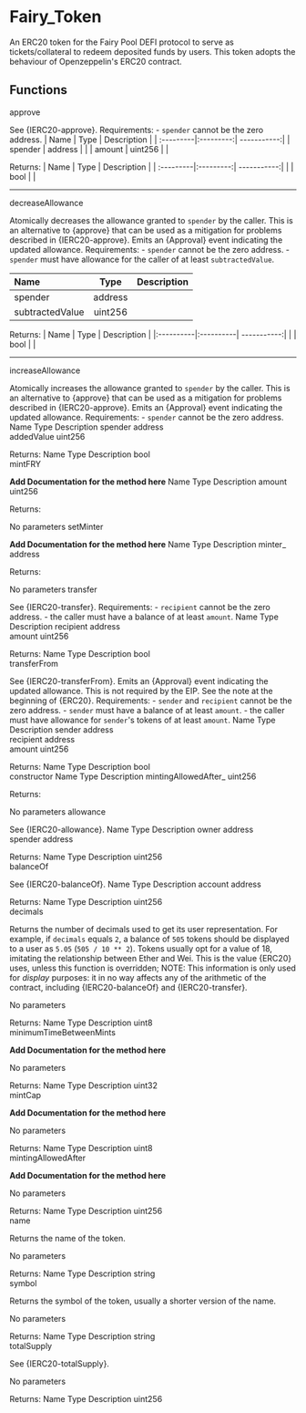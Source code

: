 # Fairy_Token
An ERC20 token for the Fairy Pool DEFI protocol to serve as tickets/collateral to redeem deposited funds by users. This token adopts the behaviour of Openzeppelin's ERC20 contract. 

Functions
------------------------------------------------------------------------------------
approve

See {IERC20-approve}. Requirements: - `spender` cannot be the zero address.
| Name    	| Type    	| Description |
| :---------|:---------:| -----------:|
| spender 	| address 	|             |
| amount 	| uint256 	|             |

Returns:
| Name    	| Type    	| Description |
| :---------|:---------:| -----------:|
|           | bool      |             |

-------------------------------------------------------------------------------------
decreaseAllowance

Atomically decreases the allowance granted to `spender` by the caller. This is an alternative to {approve} that can be used as a mitigation for problems described in {IERC20-approve}. Emits an {Approval} event indicating the updated allowance. Requirements: - `spender` cannot be the zero address. - `spender` must have allowance for the caller of at least `subtractedValue`.

| Name    	| Type    	| Description |
|:----------|:---------:| -----------:|
| spender 	| address 	|             |
| subtractedValue | uint256           | 	

Returns:
| Name    	| Type    	| Description |
|:----------|:----------| -----------:|
|	        | bool      |             |

---------------------------------------------------------------------------------------
increaseAllowance

Atomically increases the allowance granted to `spender` by the caller. This is an alternative to {approve} that can be used as a mitigation for problems described in {IERC20-approve}. Emits an {Approval} event indicating the updated allowance. Requirements: - `spender` cannot be the zero address.
Name 	Type 	Description
spender 	address 	
addedValue 	uint256 	

Returns:
Name 	Type 	Description
	bool 	
mintFRY

**Add Documentation for the method here**
Name 	Type 	Description
amount 	uint256 	

Returns:

No parameters
setMinter

**Add Documentation for the method here**
Name 	Type 	Description
minter_ 	address 	

Returns:

No parameters
transfer

See {IERC20-transfer}. Requirements: - `recipient` cannot be the zero address. - the caller must have a balance of at least `amount`.
Name 	Type 	Description
recipient 	address 	
amount 	uint256 	

Returns:
Name 	Type 	Description
	bool 	
transferFrom

See {IERC20-transferFrom}. Emits an {Approval} event indicating the updated allowance. This is not required by the EIP. See the note at the beginning of {ERC20}. Requirements: - `sender` and `recipient` cannot be the zero address. - `sender` must have a balance of at least `amount`. - the caller must have allowance for ``sender``'s tokens of at least `amount`.
Name 	Type 	Description
sender 	address 	
recipient 	address 	
amount 	uint256 	

Returns:
Name 	Type 	Description
	bool 	
constructor
Name 	Type 	Description
mintingAllowedAfter_ 	uint256 	

Returns:

No parameters
allowance

See {IERC20-allowance}.
Name 	Type 	Description
owner 	address 	
spender 	address 	

Returns:
Name 	Type 	Description
	uint256 	
balanceOf

See {IERC20-balanceOf}.
Name 	Type 	Description
account 	address 	

Returns:
Name 	Type 	Description
	uint256 	
decimals

Returns the number of decimals used to get its user representation. For example, if `decimals` equals `2`, a balance of `505` tokens should be displayed to a user as `5.05` (`505 / 10 ** 2`). Tokens usually opt for a value of 18, imitating the relationship between Ether and Wei. This is the value {ERC20} uses, unless this function is overridden; NOTE: This information is only used for _display_ purposes: it in no way affects any of the arithmetic of the contract, including {IERC20-balanceOf} and {IERC20-transfer}.

No parameters

Returns:
Name 	Type 	Description
	uint8 	
minimumTimeBetweenMints

**Add Documentation for the method here**

No parameters

Returns:
Name 	Type 	Description
	uint32 	
mintCap

**Add Documentation for the method here**

No parameters

Returns:
Name 	Type 	Description
	uint8 	
mintingAllowedAfter

**Add Documentation for the method here**

No parameters

Returns:
Name 	Type 	Description
	uint256 	
name

Returns the name of the token.

No parameters

Returns:
Name 	Type 	Description
	string 	
symbol

Returns the symbol of the token, usually a shorter version of the name.

No parameters

Returns:
Name 	Type 	Description
	string 	
totalSupply

See {IERC20-totalSupply}.

No parameters

Returns:
Name 	Type 	Description
	uint256 	